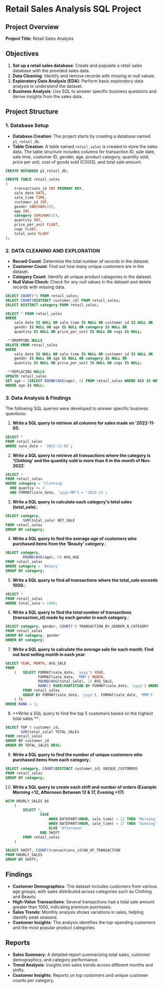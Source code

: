 # Retail Sales Analysis SQL Project

## Project Overview

**Project Title**: Retail Sales Analysis  

## Objectives

1. **Set up a retail sales database**: Create and populate a retail sales database with the provided sales data.
2. **Data Cleaning**: Identify and remove records with missing or null values.
3. **Exploratory Data Analysis (EDA)**: Perform basic exploratory data analysis to understand the dataset.
4. **Business Analysis**: Use SQL to answer specific business questions and derive insights from the sales data.

## Project Structure

### 1. Database Setup

- **Database Creation**: The project starts by creating a database named `p1_retail_db`.
- **Table Creation**: A table named `retail_sales` is created to store the sales data. The table structure includes columns for transaction ID, sale date, sale time, customer ID, gender, age, product category, quantity sold, price per unit, cost of goods sold (COGS), and total sale amount.

```sql
CREATE DATABASE p1_retail_db;

CREATE TABLE retail_sales
(
    transactions_id INT PRIMARY KEY,
    sale_date DATE,	
    sale_time TIME,
    customer_id INT,	
    gender VARCHAR(10),
    age INT,
    category VARCHAR(35),
    quantity INT,
    price_per_unit FLOAT,	
    cogs FLOAT,
    total_sale FLOAT
);
```

### 2. DATA CLEANING AND EXPLORATION

- **Record Count**: Determine the total number of records in the dataset.
- **Customer Count**: Find out how many unique customers are in the dataset.
- **Category Count**: Identify all unique product categories in the dataset.
- **Null Value Check**: Check for any null values in the dataset and delete records with missing data.

```sql
SELECT COUNT(*) FROM retail_sales;
SELECT COUNT(DISTINCT customer_id) FROM retail_sales;
SELECT DISTINCT category FROM retail_sales;

SELECT * FROM retail_sales
WHERE 
    sale_date IS NULL OR sale_time IS NULL OR customer_id IS NULL OR 
    gender IS NULL OR age IS NULL OR category IS NULL OR 
    quantity IS NULL OR price_per_unit IS NULL OR cogs IS NULL;

-**DROPPING NULLS
DELETE FROM retail_sales
WHERE 
    sale_date IS NULL OR sale_time IS NULL OR customer_id IS NULL OR 
    gender IS NULL OR age IS NULL OR category IS NULL OR 
    quantity IS NULL OR price_per_unit IS NULL OR cogs IS NULL;

-**REPLACING NULLS 
UPDATE retail_sales
SET age = (SELECT ROUND(AVG(age), 0) FROM retail_sales WHERE AGE IS NOT NULL)
WHERE age IS NULL;

```

### 3. Data Analysis & Findings

The following SQL queries were developed to answer specific business questions:

1. **Write a SQL query to retrieve all columns for sales made on '2022-11-05**:
```sql
SELECT * 
FROM retail_sales 
WHERE sale_date = '2022-11-05';
```

2. **Write a SQL query to retrieve all transactions where the category is 'Clothing' and the quantity sold is more than 4 in the month of Nov-2022**:
```sql
SELECT *
FROM retail_sales
WHERE category = 'Clothing'
  AND quantiy >= 4
  AND FORMAT(sale_date, 'yyyy-MM') = '2022-11';
```

3. **Write a SQL query to calculate each category's total sales (total_sale).**:
```sql
SELECT category, 
		SUM(total_sale) NET_SALE
FROM retail_sales
GROUP BY category;
```

4. **Write a SQL query to find the average age of customers who purchased items from the 'Beauty' category.**:
```sql
SELECT category, 
		ROUND(AVG(age), 0) AVG_AGE
FROM retail_sales
WHERE category = 'Beauty'
GROUP BY category;
```

5. **Write a SQL query to find all transactions where the total_sale exceeds 1000.**:
```sql
SELECT *
FROM retail_sales
WHERE total_sale > 1000;
```

6. **Write a SQL query to find the total number of transactions (transaction_id) made by each gender in each category.**:
```sql
SELECT category, gender, COUNT(*) TRANSACTION_BY_GENDER_N_CATEGORY
FROM retail_sales
GROUP BY category, gender
ORDER BY category;
```

7. **Write a SQL query to calculate the average sale for each month. Find out best selling month in each year**:
```sql
SELECT YEAR, MONTH, AVG_SALE
FROM 
	(   SELECT FORMAT(sale_date, 'yyyy') YEAR,
			   FORMAT(sale_date, 'MMM') MONTH,
			   ROUND(AVG(total_sale), 2) AVG_SALE,
			   RANK() OVER(PARTITION BY FORMAT(sale_date, 'yyyy') ORDER BY AVG(total_sale) DESC) RANK  
		FROM retail_sales
		GROUP BY FORMAT(sale_date, 'yyyy'), FORMAT(sale_date, 'MMM')
	) T1
WHERE RANK = 1;
```

8. **Write a SQL query to find the top 5 customers based on the highest total sales **:
```sql
SELECT TOP 5 customer_id, 
	   SUM(total_sale) TOTAL_SALES
FROM retail_sales
GROUP BY customer_id
ORDER BY TOTAL_SALES DESC;
```

9. **Write a SQL query to find the number of unique customers who purchased items from each category.**:
```sql
SELECT category, COUNT(DISTINCT customer_id) UNIQUE_CUSTOMERS
FROM retail_sales
GROUP BY category;
```

10. **Write a SQL query to create each shift and number of orders (Example Morning <12, Afternoon Between 12 & 17, Evening >17)**:
```sql
WITH HOURLY_SALES AS
	(
		SELECT *, 
				CASE 
					WHEN DATEPART(HOUR, sale_time) < 12 THEN 'Morning'
					WHEN DATEPART(HOUR, sale_time) > 17 THEN 'Evening'
					ELSE 'Afternoon'
				END SHIFT
		FROM retail_sales
	)

SELECT SHIFT, COUNT(transactions_id)NO_OF_TRANSACTION
FROM HOURLY_SALES
GROUP BY SHIFT;
```

## Findings

- **Customer Demographics**: The dataset includes customers from various age groups, with sales distributed across categories such as Clothing and Beauty.
- **High-Value Transactions**: Several transactions had a total sale amount greater than 1000, indicating premium purchases.
- **Sales Trends**: Monthly analysis shows variations in sales, helping identify peak seasons.
- **Customer Insights**: The analysis identifies the top-spending customers and the most popular product categories.

## Reports

- **Sales Summary**: A detailed report summarizing total sales, customer demographics, and category performance.
- **Trend Analysis**: Insights into sales trends across different months and shifts.
- **Customer Insights**: Reports on top customers and unique customer counts per category.


